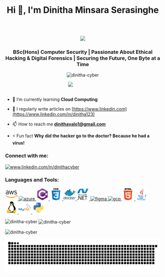 <h1 align="center">Hi 👋, I'm Dinitha Minsara Serasinghe</h1>
<br><br> 
<p align="center">
  <a href="https://github.com/dinitha-cyber/dinitha-cyber"><img src="https://readme-typing-svg.herokuapp.com?color=%2336BCF7&center=true&vCenter=true&lines=Hi+%2C+welcome+to+my+Github+page;I+am+Dinitha+Serasinghe;I+am+Computer+Security+UnderGraduate;Web+Developer;Cyber+Security+Enthusiast"></a>
</p>
<h3 align="center">BSc(Hons) Computer Security | Passionate About Ethical Hacking & Digital Forensics | Securing the Future, One Byte at a Time</h3>

<p align="center"> <img src="https://komarev.com/ghpvc/?username=dinitha-cyber&label=Profile%20views&color=0e75b6&style=flat" alt="dinitha-cyber" /> </p>
<img align="right"src="https://user-images.githubusercontent.com/74038190/235224431-e8c8c12e-6826-47f1-89fb-2ddad83b3abf.gif" width="300">
<br><br> 

- 🌱 I’m currently learning **Cloud Computing**

- 📝 I regularly write articles on [https://www.linkedin.com](https://www.linkedin.com/in/dinitha123)

- 📫 How to reach me **dinithavalo1@gmail.com**

- ⚡ Fun fact **Why did the hacker go to the doctor? Because he had a virus!**
<p Linkedin href=www.linkedin.com/in/dinitha123</p>
<h3 align="left">Connect with me:</h3>
<p align="left">
<a href="https://linkedin.com/in/www.linkedin.com/in/dinitha123" target="blank"><img align="center" src="https://raw.githubusercontent.com/rahuldkjain/github-profile-readme-generator/master/src/images/icons/Social/linked-in-alt.svg" alt="www.linkedin.com/in/dinithacyber" height="30" width="40" /></a>
</p>

<h3 align="left">Languages and Tools:</h3>
<p align="left"> <a href="https://aws.amazon.com" target="_blank" rel="noreferrer"> <img src="https://raw.githubusercontent.com/devicons/devicon/master/icons/amazonwebservices/amazonwebservices-original-wordmark.svg" alt="aws" width="40" height="40"/> </a> <a href="https://azure.microsoft.com/en-in/" target="_blank" rel="noreferrer"> <img src="https://www.vectorlogo.zone/logos/microsoft_azure/microsoft_azure-icon.svg" alt="azure" width="40" height="40"/> </a> <a href="https://www.w3schools.com/cs/" target="_blank" rel="noreferrer"> <img src="https://raw.githubusercontent.com/devicons/devicon/master/icons/csharp/csharp-original.svg" alt="csharp" width="40" height="40"/> </a> <a href="https://www.w3schools.com/css/" target="_blank" rel="noreferrer"> <img src="https://raw.githubusercontent.com/devicons/devicon/master/icons/css3/css3-original-wordmark.svg" alt="css3" width="40" height="40"/> </a> <a href="https://www.docker.com/" target="_blank" rel="noreferrer"> <img src="https://raw.githubusercontent.com/devicons/devicon/master/icons/docker/docker-original-wordmark.svg" alt="docker" width="40" height="40"/> </a> <a href="https://dotnet.microsoft.com/" target="_blank" rel="noreferrer"> <img src="https://raw.githubusercontent.com/devicons/devicon/master/icons/dot-net/dot-net-original-wordmark.svg" alt="dotnet" width="40" height="40"/> </a> <a href="https://www.figma.com/" target="_blank" rel="noreferrer"> <img src="https://www.vectorlogo.zone/logos/figma/figma-icon.svg" alt="figma" width="40" height="40"/> </a> <a href="https://cloud.google.com" target="_blank" rel="noreferrer"> <img src="https://www.vectorlogo.zone/logos/google_cloud/google_cloud-icon.svg" alt="gcp" width="40" height="40"/> </a> <a href="https://www.w3.org/html/" target="_blank" rel="noreferrer"> <img src="https://raw.githubusercontent.com/devicons/devicon/master/icons/html5/html5-original-wordmark.svg" alt="html5" width="40" height="40"/> </a> <a href="https://www.java.com" target="_blank" rel="noreferrer"> <img src="https://raw.githubusercontent.com/devicons/devicon/master/icons/java/java-original.svg" alt="java" width="40" height="40"/> </a> <a href="https://www.linux.org/" target="_blank" rel="noreferrer"> <img src="https://raw.githubusercontent.com/devicons/devicon/master/icons/linux/linux-original.svg" alt="linux" width="40" height="40"/> </a> <a href="https://www.mysql.com/" target="_blank" rel="noreferrer"> <img src="https://raw.githubusercontent.com/devicons/devicon/master/icons/mysql/mysql-original-wordmark.svg" alt="mysql" width="40" height="40"/> </a> <a href="https://www.python.org" target="_blank" rel="noreferrer"> <img src="https://raw.githubusercontent.com/devicons/devicon/master/icons/python/python-original.svg" alt="python" width="40" height="40"/> </a> </p>

<p><img align="left" src="https://github-readme-stats.vercel.app/api/top-langs?username=dinitha-cyber&show_icons=true&locale=en&layout=compact" alt="dinitha-cyber" /></p>

<p>&nbsp;<img align="center" src="https://github-readme-stats.vercel.app/api?username=dinitha-cyber&show_icons=true&locale=en" alt="dinitha-cyber" /></p>

<p><img align="center" src="https://github-readme-streak-stats.herokuapp.com/?user=dinitha-cyber&" alt="dinitha-cyber" /></p>

<picture>
  <source media="(prefers-color-scheme: dark)" srcset="https://raw.githubusercontent.com/dinitha-cyber/dinitha-cyber/output/github-snake-dark.svg" />
  <source media="(prefers-color-scheme: light)" srcset="https://raw.githubusercontent.com/dinitha-cyber/dinitha-cyber/output/github-snake.svg" />
  <img alt="github-snake" src="https://raw.githubusercontent.com/dinitha-cyber/dinitha-cyber/output/github-snake.svg" />
</picture>
